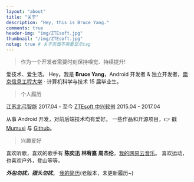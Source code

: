 ```yaml
---
layout: "about"
title: "关于"
description: "Hey, this is Bruce Yang."
comments: true
header-img: "img/ZTEsoft.jpg"
thumbnail: "/img/ZTEsoft.jpg"
notag: true # 关于页面不需要显示tag
---
```


>作为一个开发者需要时刻保持嗅觉、持续提升!

爱技术、爱生活。
Hey，我是 **Bruce Yang**，Android 开发者 & 独立开发者，[南京信息工程大学](http://www.nuist.edu.cn/) · 计算机科学与技术 15 届毕业生。

> 个人履历

[江苏北弓智能](http://begoit.com/)  2017.04 - 至今
[ZTEsoft 中兴软创](http://www.ztesoft.com/cn)  2015.04 - 2017.04

从事 Android 开发，对前后端技术均有爱好。
一些作品和开源项目，👉 戳 [Mumuxi](https://github.com/yangxiaoge/MumuXi) 与 [Github](https://github.com/yangxiaoge)。

> 兴趣爱好

喜欢听歌，喜欢的歌手有 **陈奕迅** **林宥嘉** **周杰伦**，[我的网易云音乐](http://music.163.com/#/user/home?id=72955955)。
喜欢运动，也喜欢户外，登山等等。

***外包勿扰，猎头勿扰***。
[我的简历](/assets/yangjianan.pdf)(老版本，未更新履历~)